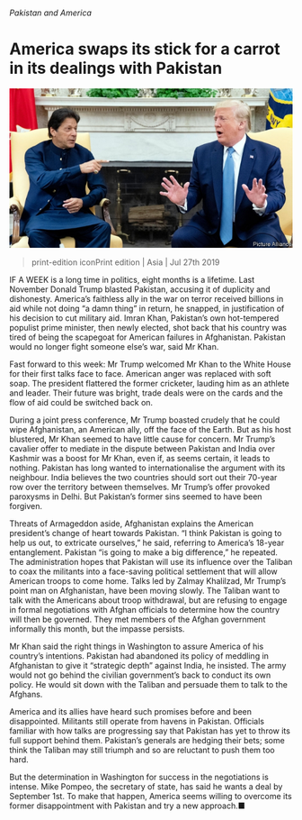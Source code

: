 ###### Pakistan and America

# America swaps its stick for a carrot in its dealings with Pakistan 

![image](images/20190727_ASP502.jpg) 

> print-edition iconPrint edition | Asia | Jul 27th 2019 

IF A WEEK is a long time in politics, eight months is a lifetime. Last November Donald Trump blasted Pakistan, accusing it of duplicity and dishonesty. America’s faithless ally in the war on terror received billions in aid while not doing “a damn thing” in return, he snapped, in justification of his decision to cut military aid. Imran Khan, Pakistan’s own hot-tempered populist prime minister, then newly elected, shot back that his country was tired of being the scapegoat for American failures in Afghanistan. Pakistan would no longer fight someone else’s war, said Mr Khan. 

Fast forward to this week: Mr Trump welcomed Mr Khan to the White House for their first talks face to face. American anger was replaced with soft soap. The president flattered the former cricketer, lauding him as an athlete and leader. Their future was bright, trade deals were on the cards and the flow of aid could be switched back on. 

During a joint press conference, Mr Trump boasted crudely that he could wipe Afghanistan, an American ally, off the face of the Earth. But as his host blustered, Mr Khan seemed to have little cause for concern. Mr Trump’s cavalier offer to mediate in the dispute between Pakistan and India over Kashmir was a boost for Mr Khan, even if, as seems certain, it leads to nothing. Pakistan has long wanted to internationalise the argument with its neighbour. India believes the two countries should sort out their 70-year row over the territory between themselves. Mr Trump’s offer provoked paroxysms in Delhi. But Pakistan’s former sins seemed to have been forgiven. 

Threats of Armageddon aside, Afghanistan explains the American president’s change of heart towards Pakistan. “I think Pakistan is going to help us out, to extricate ourselves,” he said, referring to America’s 18-year entanglement. Pakistan “is going to make a big difference,” he repeated. The administration hopes that Pakistan will use its influence over the Taliban to coax the militants into a face-saving political settlement that will allow American troops to come home. Talks led by Zalmay Khalilzad, Mr Trump’s point man on Afghanistan, have been moving slowly. The Taliban want to talk with the Americans about troop withdrawal, but are refusing to engage in formal negotiations with Afghan officials to determine how the country will then be governed. They met members of the Afghan government informally this month, but the impasse persists. 

Mr Khan said the right things in Washington to assure America of his country’s intentions. Pakistan had abandoned its policy of meddling in Afghanistan to give it “strategic depth” against India, he insisted. The army would not go behind the civilian government’s back to conduct its own policy. He would sit down with the Taliban and persuade them to talk to the Afghans. 

America and its allies have heard such promises before and been disappointed. Militants still operate from havens in Pakistan. Officials familiar with how talks are progressing say that Pakistan has yet to throw its full support behind them. Pakistan’s generals are hedging their bets; some think the Taliban may still triumph and so are reluctant to push them too hard. 

But the determination in Washington for success in the negotiations is intense. Mike Pompeo, the secretary of state, has said he wants a deal by September 1st. To make that happen, America seems willing to overcome its former disappointment with Pakistan and try a new approach.■ 

